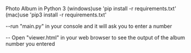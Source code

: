 Photo Album in Python 3
(windows)use 'pip install -r requirements.txt'
(mac)use 'pip3 install -r requirements.txt'


--run "main.py" in your console and it will ask you to enter a number

-- Open "viewer.html" in your web browser to see the output of the album number you entered

